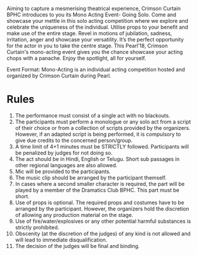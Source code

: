 <!-- TITLE: Mono-Acting -->
<!-- SUBTITLE: “It’s the adrenaline rush you only get from being in front of an audience. It’s addictive.” -Raphael Saadiq -->
Aiming to capture a mesmerising theatrical experience, Crimson Curtain BPHC introduces to you its Mono Acting Event- Going Solo. Come and showcase your mettle in this solo acting competition where we explore and celebrate the uniqueness of the individual. Utilise props to your benefit and make use of the entire stage. Revel in motions of jubilation, sadness, irritation, anger and showcase your versatility. It’s the perfect opportunity for the actor in you to take the centre stage. This Pearl’18, Crimson Curtain's mono-acting event gives you the chance showcase your acting chops with a panache. Enjoy the spotlight, all for yourself.

Event Format: Mono-Acting is an individual acting competition hosted and organized by Crimson Curtain during Pearl.
# Rules
1. The performance must consist of a single act with no blackouts.
2. The participants must perform a monologue or any solo act from a script of their choice or from a collection of scripts provided by the organizers. However, if an adapted script is being performed, it is compulsory to give due credits to the concerned person/group.
3. A time limit of 4+1 minutes must be STRICTLY followed. Participants will be penalized by judges for not doing so.
4. The act should be in Hindi, English or Telugu. Short sub passages in other regional languages are also allowed.
5. Mic will be provided to the participants.
6. The music clip should be arranged by the participant themself.
7. In cases where a second smaller character is required, the part will be played by a member of the Dramatics Club BPHC. This part must be short.
8. Use of props is optional. The required props and costumes have to be arranged by the participant. However, the organizers hold the discretion of allowing any production material on the stage.
9. Use of fire/water/explosives or any other potential harmful substances is strictly prohibited.
10. Obscenity (at the discretion of the judges) of any kind is not allowed and will lead to immediate disqualification.
11. The decision of the judges will be final and binding.